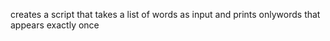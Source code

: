 creates a script that takes a list of words as input and prints onlywords that appears exactly once
